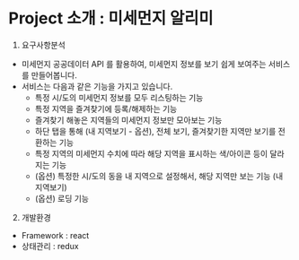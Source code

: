 # Project 소개 : 미세먼지 알리미

1. 요구사항분석
 * 미세먼지 공공데이터 API 를 활용하여, 미세먼지 정보를 보기 쉽게 보여주는 서비스를 만들어봅니다.
 * 서비스는 다음과 같은 기능을 가지고 있습니다.
   *  특정 시/도의 미세먼지 정보를 모두 리스팅하는 기능
   *  특정 지역을 즐겨찾기에 등록/해제하는 기능
   *  즐겨찾기 해놓은 지역들의 미세먼지 정보만 모아보는 기능
   *  하단 탭을 통해 (내 지역보기 - 옵션), 전체 보기, 즐겨찾기한 지역만 보기를 전환하는 기능
   *  특정 지역의 미세먼지 수치에 따라 해당 지역을 표시하는 색/아이콘 등이 달라지는 기능
   *  (옵션) 특정한 시/도의 동을 내 지역으로 설정해서, 해당 지역만 보는 기능 (내 지역보기)
   *  (옵션) 로딩 기능

2. 개발환경
  * Framework : react
  * 상태관리 : redux
